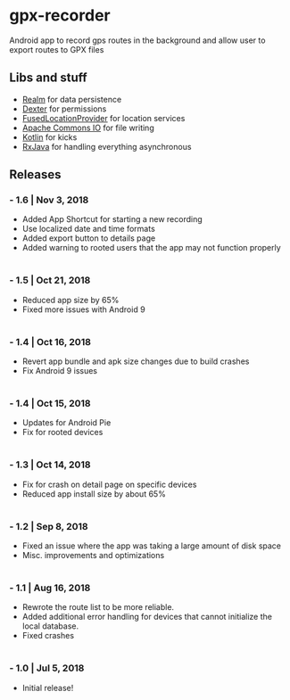 # gpx-recorder

Android app to record gps routes in the background and allow user to export routes to GPX files

## Libs and stuff 

- [Realm](https://www.realm.io) for data persistence
- [Dexter](https://github.com/Karumi/Dexter) for permissions
- [FusedLocationProvider](https://developers.google.com/android/reference/com/google/android/gms/location/FusedLocationProviderClient) for location services
- [Apache Commons IO](https://commons.apache.org/proper/commons-io/) for file writing
- [Kotlin](https://kotlinlang.org/) for kicks
- [RxJava](https://github.com/ReactiveX/RxJava) for handling everything asynchronous

## Releases
### - 1.6 | Nov 3, 2018
- Added App Shortcut for starting a new recording
- Use localized date and time formats
- Added export button to details page
- Added warning to rooted users that the app may not function properly
<br><br>
### - 1.5 | Oct 21, 2018
- Reduced app size by 65%
- Fixed more issues with Android 9
<br><br>
### - 1.4 | Oct 16, 2018
- Revert app bundle and apk size changes due to build crashes
- Fix Android 9 issues
<br><br>
### - 1.4 | Oct 15, 2018
- Updates for Android Pie
- Fix for rooted devices
<br><br>
### - 1.3 | Oct 14, 2018
- Fix for crash on detail page on specific devices
- Reduced app install size by about 65%
<br><br>
### - 1.2 | Sep 8, 2018
- Fixed an issue where the app was taking a large amount of disk space
- Misc. improvements and optimizations
<br><br>
### - 1.1 | Aug 16, 2018
- Rewrote the route list to be more reliable. 
- Added additional error handling for devices that cannot initialize the local database.
- Fixed crashes
<br><br>
### - 1.0 | Jul 5, 2018
- Initial release!
